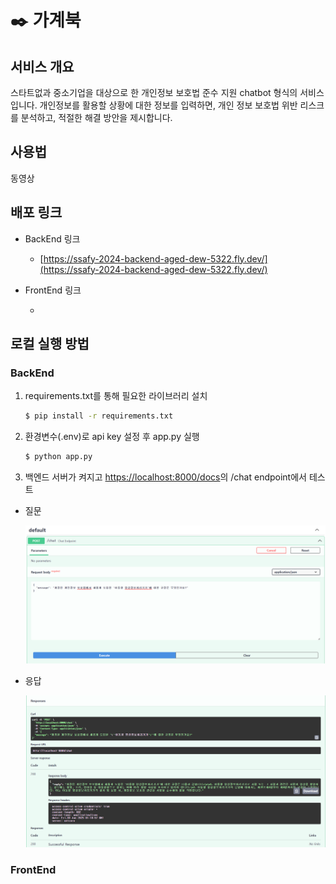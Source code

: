 # ✒️ 가계북

## 서비스 개요
스타트없과 중소기업을 대상으로 한 개인정보 보호법 준수 지원 chatbot 형식의 서비스입니다. 개인정보를 활용할 상황에 대한 정보를 입력하면, 개인 정보 보호법 위반 리스크를 분석하고, 적절한 해결 방안을 제시합니다. 


## 사용법

동영상



## 배포 링크

- BackEnd 링크

  - [https://ssafy-2024-backend-aged-dew-5322.fly.dev/](https://ssafy-2024-backend-aged-dew-5322.fly.dev/)

- FrontEnd 링크

  - []()


## 로컬 실행 방법

### BackEnd

1. requirements.txt를 통해 필요한 라이브러리 설치

    ```bash
    $ pip install -r requirements.txt
    ```

2. 환경변수(.env)로 api key 설정 후 app.py 실행

    ```bash
    $ python app.py
    ```

3. 백엔드 서버가 켜지고 [https://localhost:8000/docs](https://localhost:8000/docs)의 /chat endpoint에서 테스트

  - 질문

    ![alt text](image.png)

  - 응답

    ![alt text](image-1.png)

### FrontEnd